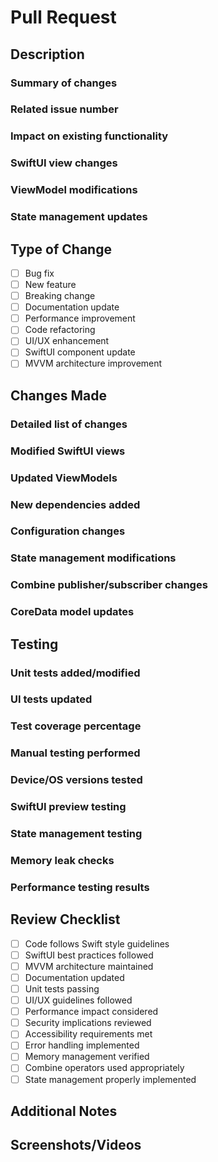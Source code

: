 # Pull Request

## Description
<!-- Please provide a detailed description of your changes -->

### Summary of changes
<!-- Brief overview of the changes made -->

### Related issue number
<!-- Reference any related issues using #issue_number -->

### Impact on existing functionality
<!-- Describe how these changes affect existing features -->

### SwiftUI view changes
<!-- Detail any modifications to SwiftUI views -->

### ViewModel modifications
<!-- List changes made to ViewModels -->

### State management updates
<!-- Describe updates to state management -->

## Type of Change
<!-- Check all that apply by replacing [ ] with [x] -->

- [ ] Bug fix
- [ ] New feature
- [ ] Breaking change
- [ ] Documentation update
- [ ] Performance improvement
- [ ] Code refactoring
- [ ] UI/UX enhancement
- [ ] SwiftUI component update
- [ ] MVVM architecture improvement

## Changes Made
<!-- Provide detailed information about the implementation -->

### Detailed list of changes
<!-- List all significant changes made -->

### Modified SwiftUI views
<!-- List all SwiftUI views that were modified -->

### Updated ViewModels
<!-- Detail changes to ViewModels and their functionality -->

### New dependencies added
<!-- List any new package dependencies -->

### Configuration changes
<!-- Document any changes to configuration files -->

### State management modifications
<!-- Detail changes to state management approach -->

### Combine publisher/subscriber changes
<!-- List modifications to Combine implementations -->

### CoreData model updates
<!-- Document any changes to CoreData models -->

## Testing
<!-- Provide comprehensive testing information -->

### Unit tests added/modified
<!-- List new or modified unit tests -->

### UI tests updated
<!-- Detail changes to UI tests -->

### Test coverage percentage
<!-- Specify the current test coverage -->

### Manual testing performed
<!-- Describe manual testing scenarios -->

### Device/OS versions tested
<!-- List devices and iOS versions tested -->

### SwiftUI preview testing
<!-- Document preview testing results -->

### State management testing
<!-- Detail state management test scenarios -->

### Memory leak checks
<!-- Document memory leak testing results -->

### Performance testing results
<!-- Provide performance testing metrics -->

## Review Checklist
<!-- Ensure all items are checked before requesting review -->

- [ ] Code follows Swift style guidelines
- [ ] SwiftUI best practices followed
- [ ] MVVM architecture maintained
- [ ] Documentation updated
- [ ] Unit tests passing
- [ ] UI/UX guidelines followed
- [ ] Performance impact considered
- [ ] Security implications reviewed
- [ ] Accessibility requirements met
- [ ] Error handling implemented
- [ ] Memory management verified
- [ ] Combine operators used appropriately
- [ ] State management properly implemented

## Additional Notes
<!-- Add any additional information that reviewers should know -->

## Screenshots/Videos
<!-- If applicable, add screenshots or videos to help explain your changes -->